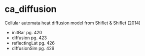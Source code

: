 # ca_diffusion
Cellular automata heat diffusion model from Shiflet &amp; Shiflet (2014)

- initBar pg. 420
- diffusion pg. 423
- reflectingLat pg. 426
- diffusionSim pg. 429
